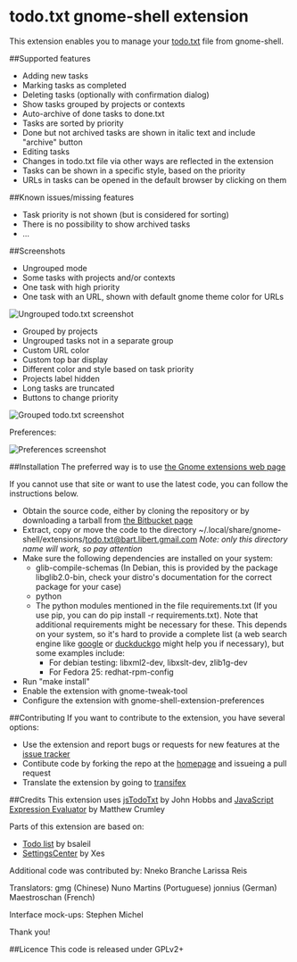 # todo.txt gnome-shell extension

This extension enables you to manage your [todo.txt](http://todotxt.com/ "Todo.txt homepage") file from gnome-shell.

##Supported features
* Adding new tasks
* Marking tasks as completed
* Deleting tasks (optionally with confirmation dialog)
* Show tasks grouped by projects or contexts
* Auto-archive of done tasks to done.txt
* Tasks are sorted by priority
* Done but not archived tasks are shown in italic text and include "archive" button
* Editing tasks
* Changes in todo.txt file via other ways are reflected in the extension
* Tasks can be shown in a specific style, based on the priority
* URLs in tasks can be opened in the default browser by clicking on them

##Known issues/missing features
* Task priority is not shown (but is considered for sorting)
* There is no possibility to show archived tasks
* ...

##Screenshots
* Ungrouped mode
* Some tasks with projects and/or contexts
* One task with high priority
* One task with an URL, shown with default gnome theme color for URLs


![Ungrouped todo.txt screenshot](https://bytebucket.org/bartl/todo-txt-gnome-shell-extension/raw/master/images/basic.png "Todo.txt in ungrouped mode")

* Grouped by projects
* Ungrouped tasks not in a separate group
* Custom URL color
* Custom top bar display
* Different color and style based on task priority
* Projects label hidden
* Long tasks are truncated
* Buttons to change priority

![Grouped todo.txt screenshot](https://bytebucket.org/bartl/todo-txt-gnome-shell-extension/raw/master/images/advanced.png "Todo.txt with advanced settings")

Preferences:

![Preferences screenshot](https://bytebucket.org/bartl/todo-txt-gnome-shell-extension/raw/master/images/preferences.png "Todo.txt preferences")

##Installation
The preferred way is to use [the Gnome extensions web page](https://extensions.gnome.org/extension/570/todotxt/)

If you cannot use that site or want to use the latest code, you can follow the instructions below.

* Obtain the source code, either by cloning the repository or by downloading a tarball from [the Bitbucket page](https://bitbucket.org/bartl/todo-txt-gnome-shell-extension/downloads/)
* Extract, copy or move the code to the directory ~/.local/share/gnome-shell/extensions/todo.txt@bart.libert.gmail.com
*Note: only this directory name will work, so pay attention*
* Make sure the following dependencies are installed on your system:
    * glib-compile-schemas (In Debian, this is provided by the package libglib2.0-bin, check your distro's documentation for the correct package for your case)
    * python
    * The python modules mentioned in the file requirements.txt (If you use pip, you can do pip install -r requirements.txt). Note that additional requirements might be necessary for these. This depends on your system, so it's hard to provide a complete list (a web search engine like [google](https://encrypted.google.com) or [duckduckgo](https://duckduckgo.com) might help you if necessary), but some examples include:
        * For debian testing: libxml2-dev, libxslt-dev, zlib1g-dev
        * For Fedora 25: redhat-rpm-config
* Run "make install"
* Enable the extension with gnome-tweak-tool
* Configure the extension with gnome-shell-extension-preferences

##Contributing
If you want to contribute to the extension, you have several options:

* Use the extension and report bugs or requests for new features at the [issue tracker](https://bitbucket.org/bartl/todo-txt-gnome-shell-extension/issues?status=new&status=open)
* Contibute code by forking the repo at the [homepage](https://bitbucket.org/bartl/todo-txt-gnome-shell-extension) and
  issueing a pull request
* Translate the extension by going to [transifex](https://www.transifex.com/bart-libert/todotxt-gnome-shell-extension/)

##Credits
This extension uses [jsTodoTxt](https://github.com/jmhobbs/jsTodoTxt "jsTodoTxt homepage") by John Hobbs and [JavaScript
Expression Evaluator](https://github.com/silentmatt/js-expression-eval) by Matthew Crumley

Parts of this extension are based on:

* [Todo list](https://extensions.gnome.org/extension/162/todo-list/) by bsaleil
* [SettingsCenter](https://extensions.gnome.org/extension/341/settingscenter/) by Xes

Additional code was contributed by:
Nneko Branche
Larissa Reis

Translators:
gmg (Chinese)
Nuno Martins (Portuguese)
jonnius (German)
Maestroschan (French)


Interface mock-ups:
Stephen Michel

Thank you!

##Licence
This code is released under GPLv2+

